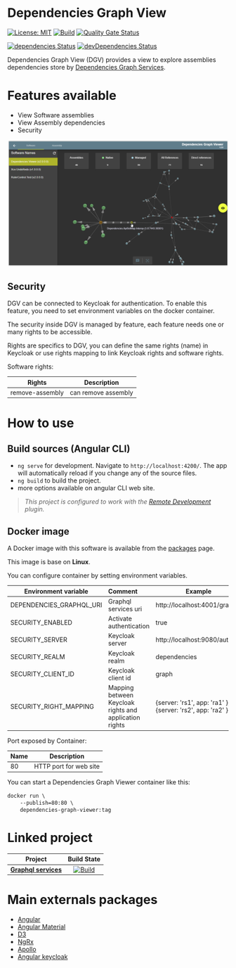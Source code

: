 # Dependencies Graph View 

[![License: MIT](https://img.shields.io/badge/License-MIT-yellow.svg)](/LICENSE)
[![Build][github-actions-badge]][github-actions]
[![Quality Gate Status][sonar-project-badge]][sonar-project]


[![dependencies Status][node-dependencies-badge]][node-dependencies]
[![devDependencies Status][node-dev-dependencies-badge]][node-dev-dependencies]

Dependencies Graph View (DGV) provides a view to explore assemblies dependencies store by [Dependencies Graph Services]().

# Features available
- View Software assemblies
- View Assembly dependencies
- Security

<img src="doc/images/viewer.png"/>

## Security

DGV can be connected to Keycloak for authentication. To enable this feature, you need to set environment variables on the docker container.

The security inside DGV is managed by feature, each feature needs one or many rights to be accessible.

Rights are specifics to DGV, you can define the same rights (name) in Keycloak or use rights mapping to link Keycloak rights and software rights.

Software rights:

|        Rights       |       Description        |
| --------------------|------------------------- |
| remove-assembly     | can remove assembly      |


# How to use
## Build sources (Angular CLI)
- `ng serve` for development. Navigate to `http://localhost:4200/`. The app will automatically reload if you change any of the source files.
- `ng build` to build the project.
- more options available on angular CLI web site.


> *This project is configured to work with the [Remote Development][remote-development-plugin-url] plugin.*

## Docker image

A Docker image with this software is available from the [packages][github-package] page.

This image is base on **Linux**. 

You can configure container by setting environment variables.

| Environment variable     |          Comment           |   Example     |
|------------------------- | :--------------------------|--------------------           |
| DEPENDENCIES_GRAPHQL_URI | Graphql services uri       | http://localhost:4001/graphql |
| SECURITY_ENABLED         | Activate  authentication    | true                    |
| SECURITY_SERVER          | Keycloak server            | http://localhost:9080/auth |
| SECURITY_REALM           | Keycloak realm             | dependencies                    |
| SECURITY_CLIENT_ID       | Keycloak client id         | graph                    |
| SECURITY_RIGHT_MAPPING   | Mapping between Keycloak rights and application rights  | {server: 'rs1', app: 'ra1' }, {server: 'rs2', app: 'ra2' }                    |

Port exposed by Container:

|        Name        |       Description        |
| -------------------|------------------------- |
| 80                 | HTTP port for web site   |

You can start a Dependencies Graph Viewer container like this:

```
docker run \
    --publish=80:80 \
    dependencies-graph-viewer:tag
```

# Linked project

|        Project                         |                Build State                              | 
| -------------------------------------- | :-----------------------------------------------------: | 
| [**Graphql services**][graphql-url]       |      [![Build][graphql-badge]][graphql-url]   | 


# Main externals packages
- [Angular](https://angular.io/)
- [Angular Material](https://material.angular.io/)
- [D3](https://d3js.org/)
- [NgRx](https://ngrx.io/)
- [Apollo](https://www.apollographql.com/docs/angular/)
- [Angular keycloak](https://github.com/mauriciovigolo/keycloak-angular)


[github-actions]:                   https://github.com/xclemence/Dependencies-graph-viewer/actions
[github-actions-badge]:             https://github.com/xclemence/dependencies-graph-viewer/workflows/Build/badge.svg?branch=master

[sonar-project]:                    https://sonarcloud.io/dashboard?id=xclemence_dependencies-graph-viewer
[sonar-project-badge]:              https://sonarcloud.io/api/project_badges/measure?project=xclemence_dependencies-graph-viewer&metric=alert_status

[node-dependencies]:                https://david-dm.org/xclemence/dependencies-graph-viewer
[node-dependencies-badge]:          https://david-dm.org/xclemence/dependencies-graph-viewer/status.svg

[node-dev-dependencies]:            https://david-dm.org/xclemence/dependencies-graph-viewer?type=dev
[node-dev-dependencies-badge]:      https://david-dm.org/xclemence/dependencies-graph-viewer/dev-status.svg

[graphql-badge]:                   https://github.com/xclemence/dependencies-graph-graphql/workflows/Node.js%20CI/badge.svg?branch=master
[graphql-url]:                     https://github.com/xclemence/dependencies-graph-graphql

[remote-development-plugin-url]:    https://marketplace.visualstudio.com/items?itemName=ms-vscode-remote.vscode-remote-extensionpack 

[github-package]:                   https://github.com/xclemence/dependencies-graph-services/packages
